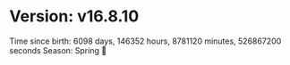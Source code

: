 # Version: v16.8.10
Time since birth: 6098 days, 146352 hours, 8781120 minutes, 526867200 seconds
Season: Spring 🌸
